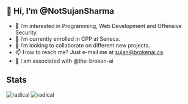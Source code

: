 ## 👋 Hi, I’m @NotSujanSharma
- 👀 I’m interested in Programming, Web Development and Offensive Security.
- 🌱 I’m currently enrolled in CPP at Seneca.
- 💞️ I’m looking to collaborate on different new projects.
- 📫 How to reach me? Just e-mail me at sujan@brokenai.ca.
- 📎 I am associated with @the-broken-ai

## Stats

![radical][radical]  ![radical][radical_repo]


[radical]: https://github-readme-stats.vercel.app/api?username=NotSujanSharma&show_icons=true&cache_seconds=60&theme=radical
[radical_repo]: https://github-readme-stats.vercel.app/api/top-langs?username=NotSujanSharma&cache_seconds=60&theme=radical&langs_count=8&layout=compact
